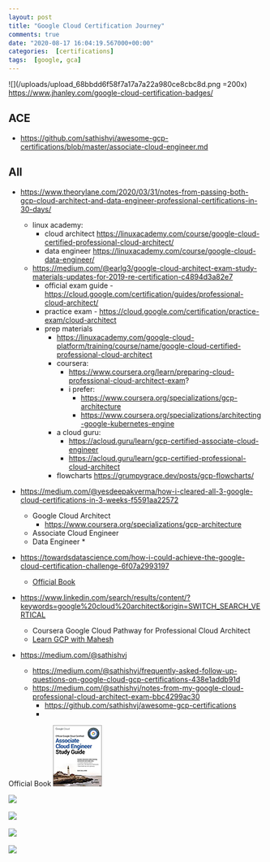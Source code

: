 ```yaml
---
layout: post
title: "Google Cloud Certification Journey"
comments: true
date: "2020-08-17 16:04:19.567000+00:00"
categories:  [certifications]
tags:  [google, gca]
---
```



![](/uploads/upload_68bbdd6f58f7a17a7a22a980ce8cbc8d.png =200x)
https://www.jhanley.com/google-cloud-certification-badges/


## ACE

* https://github.com/sathishvj/awesome-gcp-certifications/blob/master/associate-cloud-engineer.md


## All

* https://www.theorylane.com/2020/03/31/notes-from-passing-both-gcp-cloud-architect-and-data-engineer-professional-certifications-in-30-days/
    * linux academy:
        * cloud architect https://linuxacademy.com/course/google-cloud-certified-professional-cloud-architect/
        * data engineer https://linuxacademy.com/course/google-cloud-data-engineer/
    * https://medium.com/@earlg3/google-cloud-architect-exam-study-materials-updates-for-2019-re-certification-c4894d3a82e7
        * official exam guide - https://cloud.google.com/certification/guides/professional-cloud-architect/
        * practice exam - https://cloud.google.com/certification/practice-exam/cloud-architect
        * prep materials
            * https://linuxacademy.com/google-cloud-platform/training/course/name/google-cloud-certified-professional-cloud-architect
            * coursera:
                * https://www.coursera.org/learn/preparing-cloud-professional-cloud-architect-exam?
                * i prefer:
                    * https://www.coursera.org/specializations/gcp-architecture
                    * https://www.coursera.org/specializations/architecting-google-kubernetes-engine
            * a cloud guru:
                * https://acloud.guru/learn/gcp-certified-associate-cloud-engineer
                * https://acloud.guru/learn/gcp-certified-professional-cloud-architect
            * flowcharts https://grumpygrace.dev/posts/gcp-flowcharts/
            

* https://medium.com/@yesdeepakverma/how-i-cleared-all-3-google-cloud-certifications-in-3-weeks-f5591aa22572
    * Google Cloud Architect
        * https://www.coursera.org/specializations/gcp-architecture
    * Associate Cloud Engineer
    * Data Engineer
        * 
* https://towardsdatascience.com/how-i-could-achieve-the-google-cloud-certification-challenge-6f07a2993197
    *  [Official Book](https://amzn.to/2NNfBmF)

* https://www.linkedin.com/search/results/content/?keywords=google%20cloud%20architect&origin=SWITCH_SEARCH_VERTICAL
    * Coursera Google Cloud Pathway for Professional Cloud Architect
    * [Learn GCP with Mahesh](https://www.youtube.com/channel/UCL8vwy2jhEtQrC-Rx6qzCZg)

* https://medium.com/@sathishvj
    * https://medium.com/@sathishvj/frequently-asked-follow-up-questions-on-google-cloud-gcp-certifications-438e1addb91d
    * https://medium.com/@sathishvj/notes-from-my-google-cloud-professional-cloud-architect-exam-bbc4299ac30
        * https://github.com/sathishvj/awesome-gcp-certifications
        * 

Official Book
![](/assets/img/3s05kP9FL_d711cfde53418a3e5b5c88cd21b7939e.png)


[![](/uploads/upload_b21c032ed8c7ba515dda8375d6d820ae.png)](https://www.coursera.org/professional-certificates/gcp-data-engineering)


[![](/uploads/upload_bc843138fb770997196cdd6bfa6ec969.png)](https://www.coursera.org/professional-certificates/gcp-cloud-architect)


[![](/uploads/upload_348b0d7a9b531baadd8f74a81524cbe9.png)](https://www.coursera.org/professional-certificates/cloud-engineering-gcp)

[![](/uploads/upload_0940964c35203109a1af086ab32e7145.png)](https://www.coursera.org/specializations/gcp-data-machine-learning)
